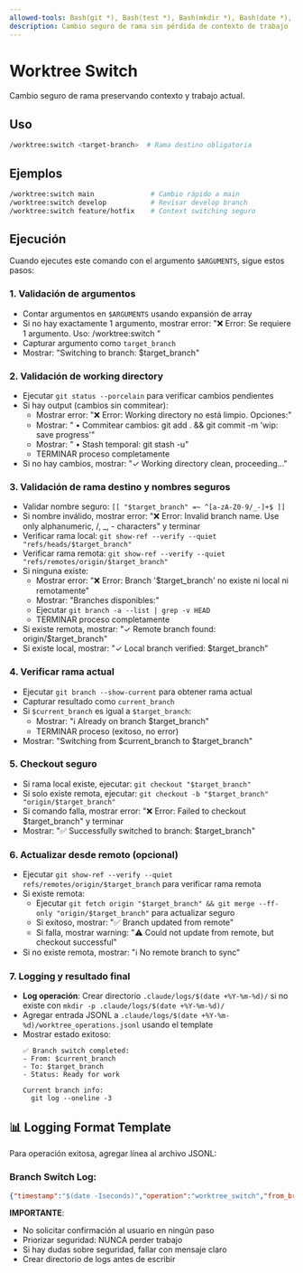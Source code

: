 ```yaml
---
allowed-tools: Bash(git *), Bash(test *), Bash(mkdir *), Bash(date *), Bash(whoami), Bash(echo *), Bash([[ ]])
description: Cambio seguro de rama sin pérdida de contexto de trabajo
---
```


# Worktree Switch

Cambio seguro de rama preservando contexto y trabajo actual.

## Uso
```bash
/worktree:switch <target-branch>  # Rama destino obligatoria
```

## Ejemplos
```bash
/worktree:switch main              # Cambio rápido a main
/worktree:switch develop           # Revisar develop branch  
/worktree:switch feature/hotfix    # Context switching seguro
```

## Ejecución

Cuando ejecutes este comando con el argumento `$ARGUMENTS`, sigue estos pasos:

### 1. Validación de argumentos
- Contar argumentos en `$ARGUMENTS` usando expansión de array
- Si no hay exactamente 1 argumento, mostrar error: "❌ Error: Se requiere 1 argumento. Uso: /worktree:switch <target-branch>"
- Capturar argumento como `target_branch`
- Mostrar: "Switching to branch: $target_branch"

### 2. Validación de working directory
- Ejecutar `git status --porcelain` para verificar cambios pendientes
- Si hay output (cambios sin commitear):
  - Mostrar error: "❌ Error: Working directory no está limpio. Opciones:"
  - Mostrar: "  • Commitear cambios: git add . && git commit -m 'wip: save progress'"
  - Mostrar: "  • Stash temporal: git stash -u"
  - TERMINAR proceso completamente
- Si no hay cambios, mostrar: "✓ Working directory clean, proceeding..."

### 3. Validación de rama destino y nombres seguros
- Validar nombre seguro: `[[ "$target_branch" =~ ^[a-zA-Z0-9/_-]+$ ]]`
- Si nombre inválido, mostrar error: "❌ Error: Invalid branch name. Use only alphanumeric, /, _, - characters" y terminar
- Verificar rama local: `git show-ref --verify --quiet "refs/heads/$target_branch"`
- Verificar rama remota: `git show-ref --verify --quiet "refs/remotes/origin/$target_branch"`
- Si ninguna existe:
  - Mostrar error: "❌ Error: Branch '$target_branch' no existe ni local ni remotamente"
  - Mostrar: "Branches disponibles:"
  - Ejecutar `git branch -a --list | grep -v HEAD`
  - TERMINAR proceso completamente
- Si existe remota, mostrar: "✓ Remote branch found: origin/$target_branch"
- Si existe local, mostrar: "✓ Local branch verified: $target_branch"

### 4. Verificar rama actual
- Ejecutar `git branch --show-current` para obtener rama actual
- Capturar resultado como `current_branch`
- Si `$current_branch` es igual a `$target_branch`:
  - Mostrar: "ℹ️ Already on branch $target_branch"
  - TERMINAR proceso (exitoso, no error)
- Mostrar: "Switching from $current_branch to $target_branch"

### 5. Checkout seguro
- Si rama local existe, ejecutar: `git checkout "$target_branch"`
- Si solo existe remota, ejecutar: `git checkout -b "$target_branch" "origin/$target_branch"`
- Si comando falla, mostrar error: "❌ Error: Failed to checkout $target_branch" y terminar
- Mostrar: "✅ Successfully switched to branch: $target_branch"

### 6. Actualizar desde remoto (opcional)
- Ejecutar `git show-ref --verify --quiet refs/remotes/origin/$target_branch` para verificar rama remota
- Si existe remota:
  - Ejecutar `git fetch origin "$target_branch" && git merge --ff-only "origin/$target_branch"` para actualizar seguro
  - Si exitoso, mostrar: "✅ Branch updated from remote"
  - Si falla, mostrar warning: "⚠️ Could not update from remote, but checkout successful"
- Si no existe remota, mostrar: "ℹ️ No remote branch to sync"

### 7. Logging y resultado final
- **Log operación**: Crear directorio `.claude/logs/$(date +%Y-%m-%d)/` si no existe con `mkdir -p .claude/logs/$(date +%Y-%m-%d)/`
- Agregar entrada JSONL a `.claude/logs/$(date +%Y-%m-%d)/worktree_operations.jsonl` usando el template
- Mostrar estado exitoso:
  ```
  ✅ Branch switch completed:
  - From: $current_branch
  - To: $target_branch
  - Status: Ready for work

  Current branch info:
    git log --oneline -3
  ```

## 📊 Logging Format Template

Para operación exitosa, agregar línea al archivo JSONL:

### Branch Switch Log:
```json
{"timestamp":"$(date -Iseconds)","operation":"worktree_switch","from_branch":"$current_branch","to_branch":"$target_branch","user":"$(whoami)","commit_sha":"$(git rev-parse HEAD)"}
```

**IMPORTANTE**:
- No solicitar confirmación al usuario en ningún paso
- Priorizar seguridad: NUNCA perder trabajo
- Si hay dudas sobre seguridad, fallar con mensaje claro
- Crear directorio de logs antes de escribir